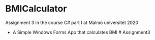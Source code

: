 # BMICalculator

Assignment 3 in the course C# part I at Malmö universitet 2020

- A Simple Windows Forms App that calculates BMI
#   A s s i g n m e n t 3  
 